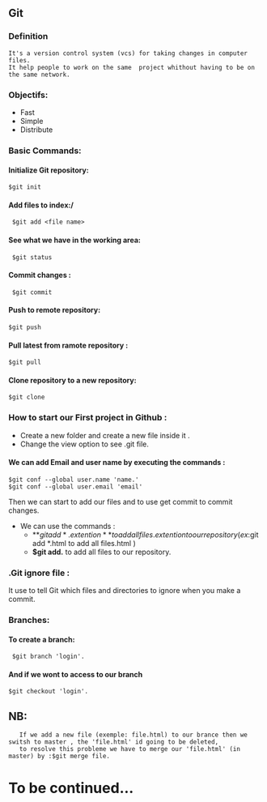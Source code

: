 ## Git 

### **Definition**
    It's a version control system (vcs) for taking changes in computer files.
    It help people to work on the same  project whithout having to be on the same network.

### **Objectifs:**
+ Fast
+ Simple 
+ Distribute

### **Basic Commands:**
#### **Initialize Git repository:**
    $git init 
#### **Add files to index:**/
     $git add <file name>
 #### **See what we have in the working area:**
     $git status
 #### **Commit changes :**
     $git commit
 #### **Push to remote repository:**
    $git push
 #### **Pull latest from ramote repository :**
    $git pull
 ####  **Clone repository to a new repository:**
    $git clone

### **How to start our First project in Github :**
+ Create a new folder and create a new file inside it .
+ Change the view option to see .git file.
#### We can add Email and user name by executing the commands :
    $git conf --global user.name 'name.'
    $git conf --global user.email 'email'
 Then we can start  to add our files and to use get commit
 to commit changes.
+ We can use the commands :
  + **$git add *.extention** to add all files.extention to our  repository 
    (ex:$git add *.html to add all files.html )
  + **$git add.** to add all files to our repository.


### **.Git ignore file :**
 It use to tell Git which files and directories to ignore when you make a commit.

### **Branches:**
 #### To create a branch: 
     $git branch 'login'.
 #### And if we wont to access to our branch
    $git checkout 'login'.

## NB:
       If we add a new file (exemple: file.html) to our brance then we switsh to master , the 'file.html' id going to be deleted, 
       to resolve this probleme we have to merge our 'file.html' (in master) by :$git merge file.

# To be continued...
